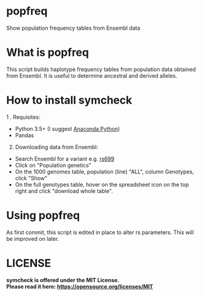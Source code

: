 # popfreq
Show population frequency tables from Ensembl data

# What is popfreq #

This script builds haplotype frequency tables from population data obtained from Ensembl. It is useful to determine ancestral and derived alleles.
# How to install symcheck #

1 . Requisites:  

 * Python 3.5+ (I suggest [Anaconda Python](https://www.continuum.io/downloads))  
 * Pandas

2. Downloading data from Ensembl:

 * Search Ensembl for a variant e.g. [rs699](https://www.ensembl.org/Homo_sapiens/Variation/Explore?db=core;r=1:230709548-230710548;v=rs699;vdb=variation;vf=19167044)
 * Click on "Population genetics"
 * On the 1000 genomes table, population (line) "ALL", column Genotypes, click "Show"
 * On the full genotypes table, hover on the spreadsheet icon on the top right and click "download whole table".

# Using popfreq #

As first commit, this script is edited in place to alter rs parameters. This will be improved on later.

# LICENSE #

**symcheck is offered under the MIT License.**  
**Please read it here: https://opensource.org/licenses/MIT**  
